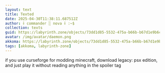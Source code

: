 ```yaml
---
layout: text
title: Texted
date: 2025-04-30T11:38:11.687512Z
author: ⸸ commander ░ nova ⸸ :~$
collection: texts
guid: https://labyrinth.zone/objects/73dd1d85-5532-475a-b66b-b67d1e9b6cd5
avatar: /img/avatar/daemon.png
akkoma: https://labyrinth.zone/objects/73dd1d85-5532-475a-b66b-b67d1e9b6cd5
tags: [akkoma, labyrinth-zone]
---
```


<p>if you use curseforge for modding minecraft, download legacy: psx edition, and just play it without reading anything in the spoiler tag</p>